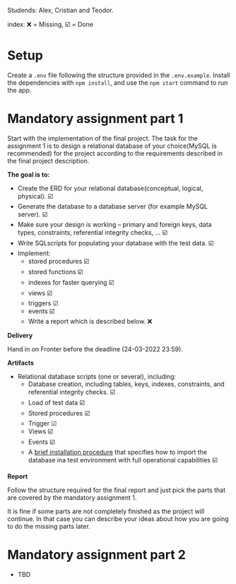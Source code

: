 Studends: Alex, Cristian and Teodor.

index:  ❌ = Missing, ☑️ = Done

# Setup

Create a `.env` file following the structure provided in the `.env.example`. 
Install the dependencies with `npm install`, and use the `npm start` command to run the app.

# Mandatory assignment part 1

Start with the implementation of the final project. 
The task for the assignment 1 is to design a relational database of your choice(MySQL is recommended)
for the project according to the requirements described in the final project description.


**The goal is to:**

* Create the ERD for your relational database(conceptual, logical, physical). ☑️
* Generate the database to a database server (for example MySQL server). ☑️
* Make sure your design is working – primary and foreign keys, data types, constraints, referential integrity checks, ... ☑️
* Write SQLscripts for populating your database with the test data. ☑️
* Implement: 
    * stored procedures ☑️
    * stored functions ☑️
    * indexes for faster querying ☑️
    * views ☑️
    * triggers ☑
    * events ☑️
    * Write a report which is described below. ❌

**Delivery**

Hand in on Fronter before the deadline (24-03-2022 23:59).

**Artifacts**

* Relational database scripts (one or several), including:
    * Database creation, including tables, keys, indexes, constraints, and referential integrity checks. ☑️
    * Load of test data ☑️
    * Stored procedures ☑️
    * Trigger ☑
    * Views ☑️
    * Events ☑️
    * A [brief installation procedure](./sql-setup.md) that specifies how to import the database ina test environment with full operational capabilities ☑️


**Report**

Follow the structure required for the final report and just pick the parts that are covered by the mandatory assignment 1.

It is fine if some parts are not completely finished as the project will continue. In that case you can describe your ideas about how you are going to do the missing parts later.


# Mandatory assignment part 2

- TBD

